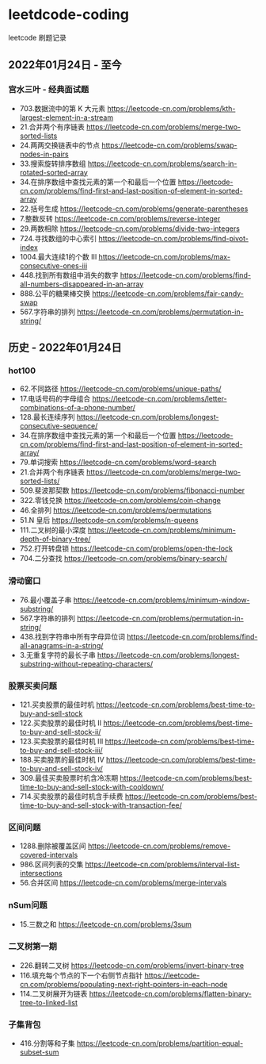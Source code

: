 # leetdcode-coding

leetcode 刷题记录

## 2022年01月24日 - 至今

### 宫水三叶 - 经典面试题
- 703.数据流中的第 K 大元素 https://leetcode-cn.com/problems/kth-largest-element-in-a-stream
- 21.合并两个有序链表 https://leetcode-cn.com/problems/merge-two-sorted-lists
- 24.两两交换链表中的节点 https://leetcode-cn.com/problems/swap-nodes-in-pairs
- 33.搜索旋转排序数组 https://leetcode-cn.com/problems/search-in-rotated-sorted-array
- 34.在排序数组中查找元素的第一个和最后一个位置 https://leetcode-cn.com/problems/find-first-and-last-position-of-element-in-sorted-array
- 22.括号生成 https://leetcode-cn.com/problems/generate-parentheses
- 7.整数反转 https://leetcode-cn.com/problems/reverse-integer
- 29.两数相除 https://leetcode-cn.com/problems/divide-two-integers
- 724.寻找数组的中心索引 https://leetcode-cn.com/problems/find-pivot-index
- 1004.最大连续1的个数 III https://leetcode-cn.com/problems/max-consecutive-ones-iii
- 448.找到所有数组中消失的数字 https://leetcode-cn.com/problems/find-all-numbers-disappeared-in-an-array
- 888.公平的糖果棒交换 https://leetcode-cn.com/problems/fair-candy-swap
- 567.字符串的排列 https://leetcode-cn.com/problems/permutation-in-string/


## 历史 - 2022年01月24日

### hot100

- 62.不同路径 https://leetcode-cn.com/problems/unique-paths/
- 17.电话号码的字母组合 https://leetcode-cn.com/problems/letter-combinations-of-a-phone-number/
- 128.最长连续序列 https://leetcode-cn.com/problems/longest-consecutive-sequence/
- 34.在排序数组中查找元素的第一个和最后一个位置 https://leetcode-cn.com/problems/find-first-and-last-position-of-element-in-sorted-array/
- 79.单词搜索 https://leetcode-cn.com/problems/word-search
- 21.合并两个有序链表 https://leetcode-cn.com/problems/merge-two-sorted-lists/
- 509.斐波那契数 https://leetcode-cn.com/problems/fibonacci-number
- 322.零钱兑换 https://leetcode-cn.com/problems/coin-change
- 46.全排列 https://leetcode-cn.com/problems/permutations
- 51.N 皇后 https://leetcode-cn.com/problems/n-queens
- 111.二叉树的最小深度 https://leetcode-cn.com/problems/minimum-depth-of-binary-tree/
- 752.打开转盘锁 https://leetcode-cn.com/problems/open-the-lock
- 704.二分查找 https://leetcode-cn.com/problems/binary-search/

### 滑动窗口

- 76.最小覆盖子串 https://leetcode-cn.com/problems/minimum-window-substring/
- 567.字符串的排列 https://leetcode-cn.com/problems/permutation-in-string/
- 438.找到字符串中所有字母异位词 https://leetcode-cn.com/problems/find-all-anagrams-in-a-string/
- 3.无重复字符的最长子串 https://leetcode-cn.com/problems/longest-substring-without-repeating-characters/

### 股票买卖问题

- 121.买卖股票的最佳时机 https://leetcode-cn.com/problems/best-time-to-buy-and-sell-stock
- 122.买卖股票的最佳时机 II https://leetcode-cn.com/problems/best-time-to-buy-and-sell-stock-ii/
- 123.买卖股票的最佳时机 III https://leetcode-cn.com/problems/best-time-to-buy-and-sell-stock-iii/
- 188.买卖股票的最佳时机 IV  https://leetcode-cn.com/problems/best-time-to-buy-and-sell-stock-iv/
- 309.最佳买卖股票时机含冷冻期 https://leetcode-cn.com/problems/best-time-to-buy-and-sell-stock-with-cooldown/
- 714.买卖股票的最佳时机含手续费 https://leetcode-cn.com/problems/best-time-to-buy-and-sell-stock-with-transaction-fee/

### 区间问题

- 1288.删除被覆盖区间 https://leetcode-cn.com/problems/remove-covered-intervals
- 986.区间列表的交集 https://leetcode-cn.com/problems/interval-list-intersections
- 56.合并区间 https://leetcode-cn.com/problems/merge-intervals

### nSum问题

- 15.三数之和 https://leetcode-cn.com/problems/3sum

### 二叉树第一期
 
- 226.翻转二叉树 https://leetcode-cn.com/problems/invert-binary-tree
- 116.填充每个节点的下一个右侧节点指针 https://leetcode-cn.com/problems/populating-next-right-pointers-in-each-node
- 114.二叉树展开为链表 https://leetcode-cn.com/problems/flatten-binary-tree-to-linked-list

### 子集背包

- 416.分割等和子集 https://leetcode-cn.com/problems/partition-equal-subset-sum
